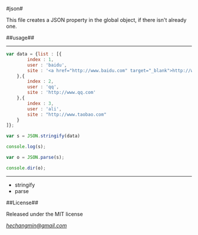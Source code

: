 #json#

This file creates a JSON property in the global object, if there isn't already one.

##usage##

-----------------
```js
var data = {list : [{
        index : 1,
        user : 'baidu',
        site : '<a href="http://www.baidu.com" target="_blank">http://www.baidu.com</a>'
    },{
        index : 2,
        user : 'qq',
        site : 'http://www.qq.com'
    },{
        index : 3,
        user : 'ali',
        site : "http://www.taobao.com"
    }
]};

var s = JSON.stringify(data)

console.log(s);

var o = JSON.parse(s);

console.dir(o);

```
-----------------
* stringify 
* parse

##License##

Released under the MIT license

_*[hechangmin@gmail.com](mailto://hechangmin@gmail.com)*_
